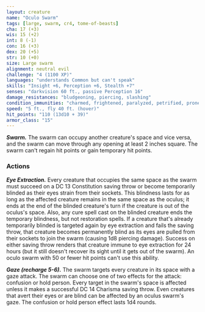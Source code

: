 ```yaml
---
layout: creature
name: "Oculo Swarm"
tags: [large, swarm, cr4, tome-of-beasts]
cha: 17 (+3)
wis: 15 (+2)
int: 8 (-1)
con: 16 (+3)
dex: 20 (+5)
str: 10 (+0)
size: Large swarm
alignment: neutral evil
challenge: "4 (1100 XP)"
languages: "understands Common but can't speak"
skills: "Insight +6, Perception +6, Stealth +7"
senses: "darkvision 60 ft., passive Perception 16"
damage_resistances: "bludgeoning, piercing, slashing"
condition_immunities: "charmed, frightened, paralyzed, petrified, prone, restrained, stunned"
speed: "5 ft., fly 40 ft. (hover)"
hit_points: "110 (13d10 + 39)"
armor_class: "15"
---
```


***Swarm.*** The swarm can occupy another creature's space and vice versa, and the swarm can move through any opening at least 2 inches square. The swarm can't regain hit points or gain temporary hit points.

### Actions

***Eye Extraction.*** Every creature that occupies the same space as the swarm must succeed on a DC 13 Constitution saving throw or become temporarily blinded as their eyes strain from their sockets. This blindness lasts for as long as the affected creature remains in the same space as the oculus; it ends at the end of the blinded creature's turn if the creature is out of the oculus's space. Also, any cure spell cast on the blinded creature ends the temporary blindness, but not restoration spells. If a creature that's already temporarily blinded is targeted again by eye extraction and fails the saving throw, that creature becomes permanently blind as its eyes are pulled from their sockets to join the swarm (causing 1d8 piercing damage). Success on either saving throw renders that creature immune to eye extraction for 24 hours (but it still doesn't recover its sight until it gets out of the swarm). An oculo swarm with 50 or fewer hit points can't use this ability.

***Gaze (recharge 5-6).*** The swarm targets every creature in its space with a gaze attack. The swarm can choose one of two effects for the attack: confusion or hold person. Every target in the swarm's space is affected unless it makes a successful DC 14 Charisma saving throw. Even creatures that avert their eyes or are blind can be affected by an oculus swarm's gaze. The confusion or hold person effect lasts 1d4 rounds.

